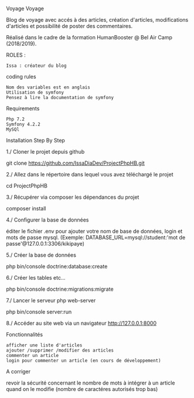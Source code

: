 Voyage Voyage

Blog de voyage avec accés à des articles, création d'articles, modifications d'articles et 
possibilité de poster des commentaires.

Réalisé dans le cadre de la formation HumanBooster @ Bel Air Camp (2018/2019).

ROLES :

    Issa : créateur du blog

coding rules

    Nom des variables est en anglais
    Utilisation de symfony
    Pensez à lire la documentation de symfony

Requirements

    Php 7.2
    Symfony 4.2.2
    MySQl

Installation Step By Step

1./ Cloner le projet depuis github

 git clone https://github.com/IssaDiaDev/ProjectPhpHB.git

2./ Allez dans le répertoire dans lequel vous avez téléchargé le projet

cd ProjectPhpHB

3./ Récupérer via composer les dépendances du projet

composer install

4./ Configurer la base de données 

éditer le fichier .env pour ajouter votre nom de base de données, login et mots de passe mysql. 
(Exemple: DATABASE_URL=mysql://student:'mot de passe'@127.0.0.1:3306/kikipaye)

5./ Créer la base de données

 php bin/console doctrine:database:create

6./ Créer les tables etc...

 php bin/console doctrine:migrations:migrate

7./ Lancer le serveur php web-server

php bin/console server:run

8./ Accéder au site web via un navigateur http://127.0.0.1:8000


Fonctionnalités

    afficher une liste d'articles
    ajouter /supprimer /modifier des articles
    commenter un article
    login pour commenter un article (en cours de développement)
    
    
  A corriger
  
  
  revoir la sécurité concernant le nombre de mots à intégrer à un article quand on le modifie 
  (nombre de caractéres autorisés trop bas)
    
    


